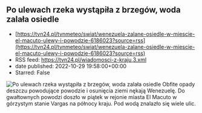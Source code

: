 ## Po ulewach rzeka wystąpiła z brzegów, woda zalała osiedle
 - [https://tvn24.pl/tvnmeteo/swiat/wenezuela-zalane-osiedle-w-miescie-el-macuto-ulewy-i-powodzie-6186023?source=rss](https://tvn24.pl/tvnmeteo/swiat/wenezuela-zalane-osiedle-w-miescie-el-macuto-ulewy-i-powodzie-6186023?source=rss)
 - RSS feed: https://tvn24.pl/wiadomosci-z-kraju,3.xml
 - date published: 2022-10-29 19:58:00+00:00
 - Starred: False

<img alt="Po ulewach rzeka wystąpiła z brzegów, woda zalała osiedle" src="https://tvn24.pl/tvnmeteo/najnowsze/cdn-zdjecie-u2zwzy-wenezuela-6186029/alternates/LANDSCAPE_1280" />
    Obfite opady deszczu powodujące powodzie i osunięcia ziemi nękają Wenezuelę. Do gwałtownych powodzi doszło w piątek w rejonie miasta El Macuto w górzystym stanie Vargas na północy kraju. Pod wodą znalazło się wiele ulic.
